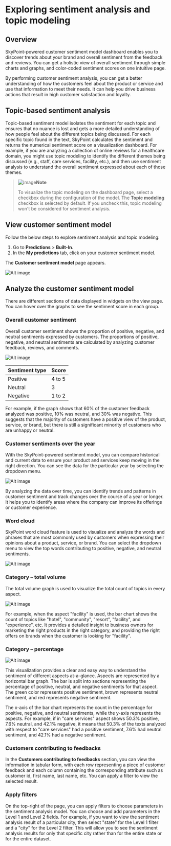 # Exploring sentiment analysis and topic modeling

## Overview

SkyPoint-powered customer sentiment model dashboard enables you to discover trends about your brand and overall sentiment from the feedback and reviews. You can get a holistic view of overall sentiment through simple charts and graphs, and color-coded sentiment scores on one intuitive page.

By performing customer sentiment analysis, you can get a better understanding of how the customers feel about the product or service and use that information to meet their needs. It can help you drive business actions that result in high customer satisfaction and loyalty.  

## Topic-based sentiment analysis

Topic-based sentiment model isolates the sentiment for each topic and ensures that no nuance is lost and gets a more detailed understanding of how people feel about the different topics being discussed. For each specific topic found in the text, SkyPoint calculates the sentiment and returns the numerical sentiment score on a visualization dashboard. For example, if you are analyzing a collection of online reviews for a healthcare domain, you might use topic modeling to identify the different themes being discussed (e.g., staff, care services, facility, etc.), and then use sentiment analysis to understand the overall sentiment expressed about each of those themes.

> ![image](/doc_snippets/Note_icon.png)**Note** 
> 
> To visualize the topic modeling on the dashboard page, select a checkbox during the configuration of the model. The **Topic modeling** checkbox is selected by default. If you uncheck this, topic modeling won't be considered for sentiment analysis.

## View customer sentiment model

Follow the below steps to explore sentiment analysis and topic modeling:

1. Go to **Predictions** > **Built-In**.
1. In the **My predictions** tab, click on your customer sentiment model.

The **Customer sentiment model** page appears.

![Alt image](/doc_snippets/SentimentModelDashboard.png)

## Analyze the customer sentiment model

There are different sections of data displayed in widgets on the view page. You can hover over the graphs to see the sentiment score in each group.

### Overall customer sentiment

Overall customer sentiment shows the proportion of positive, negative, and neutral sentiments expressed by customers. The proportions of positive, negative, and neutral sentiments are calculated by analyzing customer feedback, reviews, and comments.

![Alt image](/doc_snippets/OverallCustomerSentiment.png)


|Sentiment type|Score|
| :- | :- |
|Positive|4 to 5|
|Neutral|3|
|Negative|1 to 2|


For example, if the graph shows that 60% of the customer feedback analyzed was positive, 10% was neutral, and 30% was negative. This suggests that the majority of customers have a positive view of the product, service, or brand, but there is still a significant minority of customers who are unhappy or neutral.

### Customer sentiments over the year

With the SkyPoint-powered sentiment model, you can compare historical and current data to ensure your product and services keep moving in the right direction. You can see the data for the particular year by selecting the dropdown menu. 

![Alt image](/doc_snippets/CustomerSentimentsOverYear.png)

By analyzing the data over time, you can identify trends and patterns in customer sentiment and track changes over the course of a year or longer. It helps you to identify areas where the company can improve its offerings or customer experience.

### Word cloud

SkyPoint word cloud feature is used to visualize and analyze the words and phrases that are most commonly used by customers when expressing their opinions about a product, service, or brand. You can select the dropdown menu to view the top words contributing to positive, negative, and neutral sentiments. 

![Alt image](/doc_snippets/SentimentWordCloud.png)  

### Category – total volume

The total volume graph is used to visualize the total count of topics in every aspect.  

![Alt image](/doc_snippets/TopicModelingTotalVolume.png)

For example, when the aspect "facility" is used, the bar chart shows the count of topics like "hotel", "community", "resort", "facility", and "experience", etc. It provides a detailed insight to business owners for marketing the right products in the right category, and providing the right offers on brands when the customer is looking for "facility".

### Category – percentage

![Alt image](/doc_snippets/TopicModelingPercentage.png)

This visualization provides a clear and easy way to understand the sentiment of different aspects at-a-glance. Aspects are represented by a horizontal bar graph. The bar is split into sections representing the percentage of positive, neutral, and negative sentiments for that aspect. The green color represents positive sentiment, brown represents neutral sentiment, and red represents negative sentiment. 

The x-axis of the bar chart represents the count in the percentage for positive, negative, and neutral sentiments, while the y-axis represents the aspects. For example, if in "care services" aspect shows 50.3% positive, 7.6% neutral, and 42.1% negative, it means that 50.3% of the texts analyzed with respect to "care services" had a positive sentiment, 7.6% had neutral sentiment, and 42.1% had a negative sentiment.

### Customers contributing to feedbacks

In the **Customers contributing to feedbacks** section, you can view the information in tabular form, with each row representing a piece of customer feedback and each column containing the corresponding attribute such as customer id, first name, last name, etc. You can apply a filter to view the selected result.

### Apply filters

On the top-right of the page, you can apply filters to choose parameters in the sentiment analysis model. You can choose and add parameters in the Level 1 and Level 2 fields. For example, if you want to view the sentiment analysis result of a particular city, then select "state" for the Level 1 filter and a "city" for the Level 2 filter. This will allow you to see the sentiment analysis results for only that specific city rather than for the entire state or for the entire dataset.  


